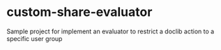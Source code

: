 # custom-share-evaluator
Sample project for implement an evaluator to restrict a doclib action to a specific user group
